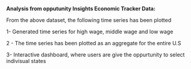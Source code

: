 **Analysis from opputunity Insights  Economic Tracker Data:**

From the above dataset, the following time series has been plotted 

1- Generated time series for high wage, middle wage and low wage 

2 - The time series has been plotted as an aggregate for the entire U.S 

3- Interactive dashboard, where users are give the oppurtunity to select indivisual states
